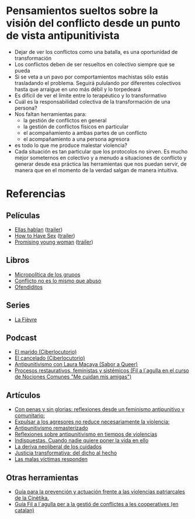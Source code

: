 # Pensamientos sueltos sobre la visión del conflicto desde un punto de vista antipunitivista

- Dejar de ver los conflictos como una batalla, es una oportunidad de transformación
- Los conflictos deben de ser resueltos en colectivo siempre que se pueda
- Si se veta a un pavo por comportamientos machistas sólo estás trasladando el problema. Seguirá pululando por diferentes colectivos hasta que arraigue en uno más débil y lo torpedeará
- Es difícil de ver el límite entre lo terapéutico y lo transformativo
- Cuál es la responsabilidad colectiva de la transformación de una persona?
- Nos faltan herramientas para:
  - la gestión de conflictos en general
  - la gestión de conflictos físicos en particular
  - el acompañamiento a ambas partes de un conflicto
  - el acompañamiento a una persona agresora
- es todo lo que me produce malestar violencia?
- Cada situación es tan particular que los protocolos no sirven. Es mucho mejor someternos en colectivo y a menudo a situaciones de conflicto y generar desde esa práctica las herramientas que nos puedan servir, de manera que en el momento de la verdad salgan de manera intuitiva.

# Referencias

## Películas

- [Ellas hablan](<https://en.wikipedia.org/wiki/Women_Talking_(film)>) ([trailer](https://www.youtube.com/watch?v=pD0mFhMqDCE))
- [How to Have Sex](https://en.wikipedia.org/wiki/How_to_Have_Sex) ([trailer](https://www.youtube.com/watch?v=52b7s-diPk8))
- [Promising young woman](https://es.wikipedia.org/wiki/Promising_Young_Woman) ([trailer](https://www.youtube.com/watch?v=7i5kiFDunk8))

## Libros

- [Micropolítica de los grupos](https://traficantes.net/sites/default/files/pdfs/Micropol%C3%ADticas%20de%20los%20grupos-TdS.pdf)
- [Conflicto no es lo mismo que abuso](https://hamacaonline.net/media/publicacio/Conflicto-no-es-lo-mismo_dig2024.pdf)
- [Ofendiditos](https://maryread.es/producto/ofendiditos)

## Series

- [La Fièvre](https://dai.ly/x91qoeq)

## Podcast

- [El marido (Ciberlocutorio)](https://www.primaverasound.com/es/radio/shows/ciberlocutorio/ciberlocutorio-el-marido)
- [El cancelado (Ciberlocutorio)](https://www.primaverasound.com/es/radio/shows/ciberlocutorio/ciberlocutorio-el-cancelado)
- [Antipunitivismo con Laura Macaya (Sabor a Queer)](https://www.youtube.com/watch?v=p_frBHfk7cc)
- [Procesos restaurativos, feministas y sistémicos (Fil a l´agulla en el curso de Nociones Comunes "Me cuidan mis amigas")](https://soundcloud.com/traficantesdesue-os/s5-procesos-restaurativos-feministas-y-sistemicos-con-anna-gali-fil-a-lagulla?in=traficantesdesue-os/sets/curso-me-cuidan-mis-amigas)

## Artículos

- [Con penas y sin glorias: reflexiones desde un feminismo antipunitivo y comunitario:](https://ctxt.es/es/20220401/Firmas/39365/feminismo-autoorganizacion-barrio-antipunitivismo-comunidades-violencia-machista.htm)
- [Expulsar a los agresores no reduce necesariamente la violencia:](https://ctxt.es/es/20250301/Firmas/48798/Colectivo-Cantoneras-expulsar-agresores-violencia-de-genero-feminismos-justicia-restaurativa-antipunitivismo.htm)
- [Antipunitivismo remasterizado](https://www.pikaramagazine.com/2024/10/antipunitivismo-remasterizado/)
- [Reflexiones sobre antipunitivismo en tiempos de violencias](https://www.pikaramagazine.com/2021/12/reflexiones-sobre-antipunitivismo-en-tiempos-de-violencias/)
- [Indispuestas. Cuando nadie quiere poner la vida en ello](https://www.elsaltodiario.com/palabras-en-movimiento/indispuestas-cuando-nadie-quiere-poner-vida-ello)
- [La deriva neoliberal de los cuidados](https://lavillana.org/la-deriva-neoliberal-de-los-cuidados/)
- [Justicia transformativa: del dicho al hecho](https://zonaestrategia.net/justicia-transformativa-del-dicho-al-hecho/)
- [Las malas víctimas responden](https://www.elsaltodiario.com/la-antinorma/malas-victimas-responden)

## Otras herramientas

- [Guía para la prevención y actuación frente a las violencias patriarcales de la Cinètika.](https://lacinetika.wordpress.com/comissio-de-genere/)
- [Guía Fil a l´agulla per a la gestió de conflictes a les cooperatives (en catalan)](https://www.cooperativestreball.coop/sites/default/files/materials/guia_per_a_la_gestio_de_conflictes.pdf)
